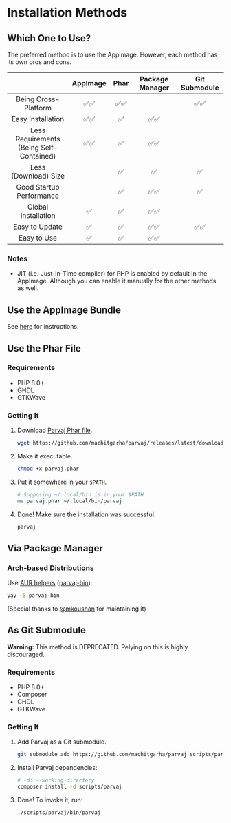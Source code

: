 # Installation Methods

## Which One to Use?

The preferred method is to use the AppImage. However, each method has its own pros and cons.

||AppImage|Phar|Package Manager|Git Submodule|
|:-:|:-:|:-:|:-:|:-:|
|Being Cross-Platform                        |✅✅|✅✅|    |✅✅|
|Easy Installation                           |✅✅|✅  |✅✅|    |
|Less Requirements<br/>(Being Self-Contained)|✅✅|✅  |✅✅|    |
|Less (Download) Size                        |    |✅  |✅  |✅  |
|Good Startup Performance                    |    |✅  |✅✅|✅  |
|Global Installation                         |✅  |✅  |✅✅|    |
|Easy to Update                              |✅  |✅  |✅✅|✅✅|
|Easy to Use                                 |✅  |✅  |✅✅|    |

### Notes

-   JIT (i.e. Just-In-Time compiler) for PHP is enabled by default in the AppImage. Although you can enable it manually for the other methods as well.

## Use the AppImage Bundle

See [here](../../README.md#use-the-appimage-bundle) for instructions.

## Use the Phar File

### Requirements

-   PHP 8.0+
-   GHDL
-   GTKWave

### Getting It

1.  Download [Parvaj Phar file](https://github.com/machitgarha/parvaj/releases/latest/download/parvaj.phar).

    ```bash
    wget https://github.com/machitgarha/parvaj/releases/latest/download/parvaj.phar
    ```

1.  Make it executable.

    ```bash
    chmod +x parvaj.phar
    ```

1.  Put it somewhere in your `$PATH`.

    ```bash
    # Supposing ~/.local/bin is in your $PATH
    mv parvaj.phar ~/.local/bin/parvaj
    ```

1.  Done! Make sure the installation was successful:

    ```bash
    parvaj
    ```

## Via Package Manager

### Arch-based Distributions

Use [AUR helpers](https://wiki.archlinux.org/title/AUR_helpers) ([parvaj-bin](https://aur.archlinux.org/packages/parvaj-bin)):

```bash
yay -S parvaj-bin
```

(Special thanks to [@mkoushan](https://github.com/mkoushan) for maintaining it)

## As Git Submodule

**Warning:** This method is DEPRECATED. Relying on this is highly discouraged.

### Requirements

-   PHP 8.0+
-   Composer
-   GHDL
-   GTKWave

### Getting It

1.  Add Parvaj as a Git submodule.

    ```bash
    git submodule add https://github.com/machitgarha/parvaj scripts/parvaj
    ```

1.  Install Parvaj dependencies:

    ```bash
    # -d: --working-directory
    composer install -d scripts/parvaj
    ```

1.  Done! To invoke it, run:

    ```bash
    ./scripts/parvaj/bin/parvaj
    ```
